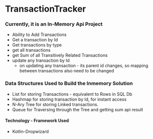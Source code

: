 # TransactionTracker 
### Currently, it is an In-Memory Api Project

- Ability to Add Transactions
- Get a transaction by Id
- Get transactions by type
- get all transactions
- get Sum of all Transitively Related Transactions
- update any transaction by Id
  - on updating any transaction - its parent id changes, so mapping between transactions also need to be changed
  

### Data Structures Used to Build the Inmemory Solution

- List for storing Transactions - equivalent to Rows in SQL Db
- Hashmap for storing transaction by Id, for instant access
- N-Ary Tree for storing Linked transactions.
- Queue for Traversing through the Tree and getting sum api result

#### Technology - Framework Used
- Kotlin-Dropwizard